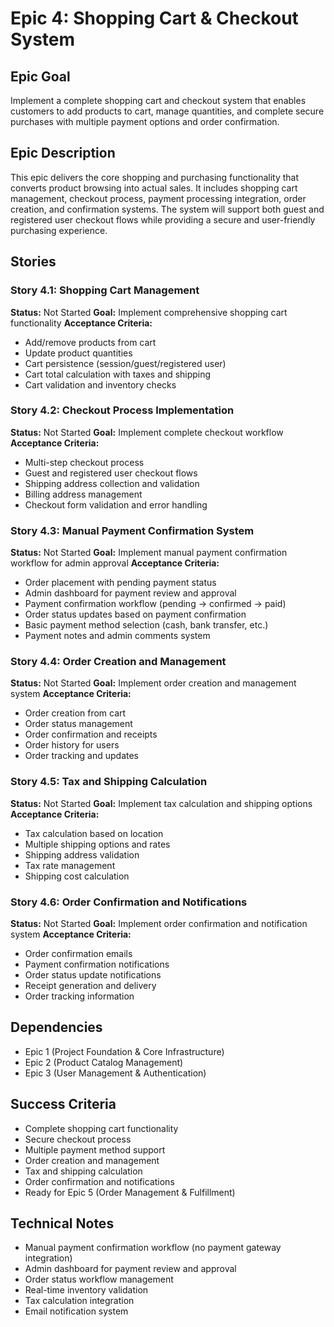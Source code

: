 # Epic 4: Shopping Cart & Checkout System

## Epic Goal
Implement a complete shopping cart and checkout system that enables customers to add products to cart, manage quantities, and complete secure purchases with multiple payment options and order confirmation.

## Epic Description
This epic delivers the core shopping and purchasing functionality that converts product browsing into actual sales. It includes shopping cart management, checkout process, payment processing integration, order creation, and confirmation systems. The system will support both guest and registered user checkout flows while providing a secure and user-friendly purchasing experience.

## Stories

### Story 4.1: Shopping Cart Management
**Status:** Not Started
**Goal:** Implement comprehensive shopping cart functionality
**Acceptance Criteria:**
- Add/remove products from cart
- Update product quantities
- Cart persistence (session/guest/registered user)
- Cart total calculation with taxes and shipping
- Cart validation and inventory checks

### Story 4.2: Checkout Process Implementation
**Status:** Not Started
**Goal:** Implement complete checkout workflow
**Acceptance Criteria:**
- Multi-step checkout process
- Guest and registered user checkout flows
- Shipping address collection and validation
- Billing address management
- Checkout form validation and error handling

### Story 4.3: Manual Payment Confirmation System
**Status:** Not Started
**Goal:** Implement manual payment confirmation workflow for admin approval
**Acceptance Criteria:**
- Order placement with pending payment status
- Admin dashboard for payment review and approval
- Payment confirmation workflow (pending → confirmed → paid)
- Order status updates based on payment confirmation
- Basic payment method selection (cash, bank transfer, etc.)
- Payment notes and admin comments system

### Story 4.4: Order Creation and Management
**Status:** Not Started
**Goal:** Implement order creation and management system
**Acceptance Criteria:**
- Order creation from cart
- Order status management
- Order confirmation and receipts
- Order history for users
- Order tracking and updates

### Story 4.5: Tax and Shipping Calculation
**Status:** Not Started
**Goal:** Implement tax calculation and shipping options
**Acceptance Criteria:**
- Tax calculation based on location
- Multiple shipping options and rates
- Shipping address validation
- Tax rate management
- Shipping cost calculation

### Story 4.6: Order Confirmation and Notifications
**Status:** Not Started
**Goal:** Implement order confirmation and notification system
**Acceptance Criteria:**
- Order confirmation emails
- Payment confirmation notifications
- Order status update notifications
- Receipt generation and delivery
- Order tracking information

## Dependencies
- Epic 1 (Project Foundation & Core Infrastructure)
- Epic 2 (Product Catalog Management)
- Epic 3 (User Management & Authentication)

## Success Criteria
- Complete shopping cart functionality
- Secure checkout process
- Multiple payment method support
- Order creation and management
- Tax and shipping calculation
- Order confirmation and notifications
- Ready for Epic 5 (Order Management & Fulfillment)

## Technical Notes
- Manual payment confirmation workflow (no payment gateway integration)
- Admin dashboard for payment review and approval
- Order status workflow management
- Real-time inventory validation
- Tax calculation integration
- Email notification system
